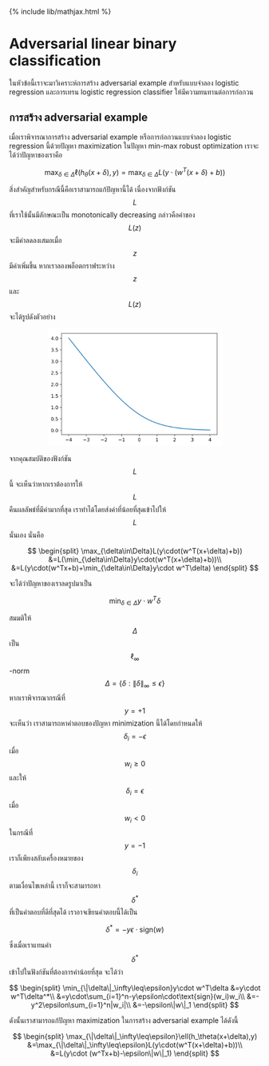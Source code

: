 {% include lib/mathjax.html %}
# Adversarial linear binary classification

ในหัวข้อนี้เราจะมาวิเคราะห์การสร้าง adversarial example สำหรับแบบจำลอง logistic regression และการเทรน logistic regression classifier ให้มีความทนทานต่อการก่อกวน 

## การสร้าง adversarial example

เมื่อเราพิจารณาการสร้าง adversarial example หรือการก่อกวนแบบจำลอง logistic regression นี้ด้วยปัญหา maximization ในปัญหา min-max robust optimization เราจะได้ว่าปัญหาของเราคือ

$$
\max_{\delta\in\Delta}\ell(h_\theta(x+\delta),y)=\max_{\delta\in\Delta}L(y\cdot (w^T(x+\delta)+b))
$$

สิ่งสำคัญสำหรับกรณีนี้คือเราสามารถแก้ปัญหานี้ได้ เนื่องจากฟังก์ชัน $$L$$ ที่เราใช้นั้นมีลักษณะเป็น monotonically decreasing กล่าวคือค่าของ $$L(z)$$ จะมีค่าลดลงเสมอเมื่อ $$z$$ มีค่าเพิ่มขึ้น หากเราลองพล็อตกราฟระหว่าง $$z$$ และ $$L(z)$$ จะได้รูปดังตัวอย่าง

<p align="center">
<img width="350" src="https://raw.githubusercontent.com/vacharapat/Adversarial-Machine-Learning/master/images/output_5.png">
</p>

จากคุณสมบัติของฟังก์ชัน $$L$$ นี้ จะเห็นว่าหากเราต้องการให้ $$L$$ คืนผลลัพธ์ที่มีค่ามากที่สุด เราทำได้โดยส่งค่าที่น้อยที่สุดเข้าไปให้ $$L$$ นั่นเอง นั่นคือ

$$
\begin{split}
\max_{\delta\in\Delta}L(y\cdot(w^T(x+\delta)+b)) &=L(\min_{\delta\in\Delta}y\cdot(w^T(x+\delta)+b))\\
&=L(y\cdot(w^Tx+b)+\min_{\delta\in\Delta}y\cdot w^T\delta)
\end{split}
$$

จะได้ว่าปัญหาของเราลดรูปมาเป็น

$$
\min_{\delta\in\Delta}y\cdot w^T\delta
$$

สมมติให้ $$\Delta$$ เป็น $$\ell_\infty$$-norm $$\Delta=\{\delta:\|\delta\|_\infty\leq\epsilon\}$$ 
หากเราพิจารณากรณีที่ $$y=+1$$ จะเห็นว่า เราสามารถหาคำตอบของปัญหา minimization นี้ได้โดยกำหนดให้ $$\delta_i=-\epsilon$$
เมื่อ $$w_i\geq 0$$ และให้ $$\delta_i=\epsilon$$ เมื่อ $$w_i<0$$ ในกรณีที่ $$y=-1$$ เราก็เพียงสลับเครื่องหมายของ $$\delta_i$$ ตามเงื่อนไขเหล่านี้ เราก็จะสามารถหา $$\delta^*$$ ที่เป็นคำตอบที่ดีที่สุดได้ เราอาจเขียนคำตอบนี้ได้เป็น

$$
\delta^*=-y\epsilon\cdot\text{sign}(w)
$$

ซึ่งเมื่อเราแทนค่า $$\delta^*$$ เข้าไปในฟังก์ชันที่ต้องการค่าน้อยที่สุด จะได้ว่า

$$
\begin{split}
\min_{\|\delta\|_\infty\leq\epsilon}y\cdot w^T\delta &=y\cdot w^T\delta^*\\
&=y\cdot\sum_{i=1}^n-y\epsilon\cdot\text{sign}(w_i)w_i\\
&=-y^2\epsilon\sum_{i=1}^n|w_i|\\
&=-\epsilon\|w\|_1
\end{split}
$$

ดังนั้นเราสามารถแก้ปัญหา maximization ในการสร้าง adversarial example ได้ดังนี้

$$
\begin{split}
\max_{\|\delta\|_\infty\leq\epsilon}\ell(h_\theta(x+\delta),y) &=\max_{\|\delta\|_\infty\leq\epsilon}L(y\cdot(w^T(x+\delta)+b))\\
&=L(y\cdot (w^Tx+b)-\epsilon\|w\|_1)
\end{split}
$$
